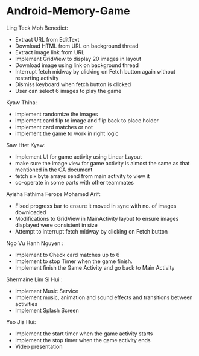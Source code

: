 # Android-Memory-Game

Ling Teck Moh Benedict:
- Extract URL from EditText
- Download HTML from URL on background thread
- Extract image link from URL
- Implement GridView to display 20 images in layout
- Download image using link on background thread
- Interrupt fetch midway by clicking on Fetch button again without restarting activity
- Dismiss keyboard when fetch button is clicked
- User can select 6 images to play the game

Kyaw Thiha:
- implement randomize the images
- implement card filp to image and flip back to place holder
- implement card matches or not
- implement the game to work in right logic

Saw Htet Kyaw:
- Implement UI for game activity using Linear Layout
- make sure the image view for game activity is almost the same as that mentioned in the CA document
- fetch six byte arrays send from main activity to view it
- co-operate in some parts with other teammates

Ayisha Fathima Feroze Mohamed Arif:
- Fixed progress bar to ensure it moved in sync with no. of images downloaded
- Modifications to GridView in MainActivity layout to ensure images displayed were consistent in size
- Attempt to interrupt fetch midway by clicking on Fetch button

Ngo Vu Hanh Nguyen :
- Implement to Check card matches up to 6
- Implement to stop Timer when the game finish.
- Implement finish the Game Activity and go back to Main Activity

Shermaine Lim Si Hui :
- Implement Music Service
- Implement music, animation and sound effects and transitions between activities
- Implement Splash Screen

Yeo Jia Hui:
- Implement the start timer when the game activity starts
- Implement the stop timer when the game activity ends
- Video presentation 
